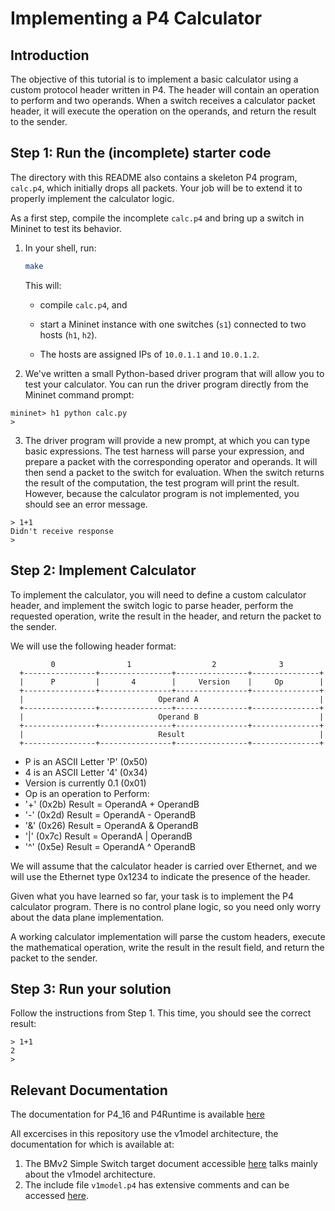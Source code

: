 # Implementing a P4 Calculator

## Introduction

The objective of this tutorial is to implement a basic calculator
using a custom protocol header written in P4. The header will contain
an operation to perform and two operands. When a switch receives a
calculator packet header, it will execute the operation on the
operands, and return the result to the sender.

## Step 1: Run the (incomplete) starter code

The directory with this README also contains a skeleton P4 program,
`calc.p4`, which initially drops all packets.  Your job will be to
extend it to properly implement the calculator logic.

As a first step, compile the incomplete `calc.p4` and bring up a
switch in Mininet to test its behavior.

1. In your shell, run:
   ```bash
   make
   ```
   This will:
   * compile `calc.p4`, and

   * start a Mininet instance with one switches (`s1`) connected to
     two hosts (`h1`, `h2`).
   * The hosts are assigned IPs of `10.0.1.1` and `10.0.1.2`.

2. We've written a small Python-based driver program that will allow
you to test your calculator. You can run the driver program directly
from the Mininet command prompt:

```
mininet> h1 python calc.py
>
```

3. The driver program will provide a new prompt, at which you can type
basic expressions. The test harness will parse your expression, and
prepare a packet with the corresponding operator and operands. It will
then send a packet to the switch for evaluation. When the switch
returns the result of the computation, the test program will print the
result. However, because the calculator program is not implemented,
you should see an error message.

```
> 1+1
Didn't receive response
>
```

## Step 2: Implement Calculator

To implement the calculator, you will need to define a custom
calculator header, and implement the switch logic to parse header,
perform the requested operation, write the result in the header, and
return the packet to the sender.

We will use the following header format:

             0                1                  2              3
      +----------------+----------------+----------------+---------------+
      |      P         |       4        |     Version    |     Op        |
      +----------------+----------------+----------------+---------------+
      |                              Operand A                           |
      +----------------+----------------+----------------+---------------+
      |                              Operand B                           |
      +----------------+----------------+----------------+---------------+
      |                              Result                              |
      +----------------+----------------+----------------+---------------+


-  P is an ASCII Letter 'P' (0x50)
-  4 is an ASCII Letter '4' (0x34)
-  Version is currently 0.1 (0x01)
-  Op is an operation to Perform:
 -   '+' (0x2b) Result = OperandA + OperandB
 -   '-' (0x2d) Result = OperandA - OperandB
 -   '&' (0x26) Result = OperandA & OperandB
 -   '|' (0x7c) Result = OperandA | OperandB
 -   '^' (0x5e) Result = OperandA ^ OperandB


We will assume that the calculator header is carried over Ethernet,
and we will use the Ethernet type 0x1234 to indicate the presence of
the header.

Given what you have learned so far, your task is to implement the P4
calculator program. There is no control plane logic, so you need only
worry about the data plane implementation.

A working calculator implementation will parse the custom headers,
execute the mathematical operation, write the result in the result
field, and return the packet to the sender.

## Step 3: Run your solution

Follow the instructions from Step 1.  This time, you should see the
correct result:

```
> 1+1
2
>
```

## Relevant Documentation

The documentation for P4_16 and P4Runtime is available [here](https://p4.org/specs/)

All excercises in this repository use the v1model architecture, the documentation for which is available at:
1. The BMv2 Simple Switch target document accessible [here](https://github.com/p4lang/behavioral-model/blob/master/docs/simple_switch.md) talks mainly about the v1model architecture.
2. The include file `v1model.p4` has extensive comments and can be accessed [here](https://github.com/p4lang/p4c/blob/master/p4include/v1model.p4).